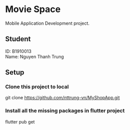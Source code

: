 # Movie Space

Mobile Application Development project.

## Student

ID: B1910013  
Name: Nguyen Thanh Trung

## Setup

### Clone this project to local

git clone https://github.com/nttrung-vn/MyShopApp.git

### Install all the missing packages in flutter project

flutter pub get
